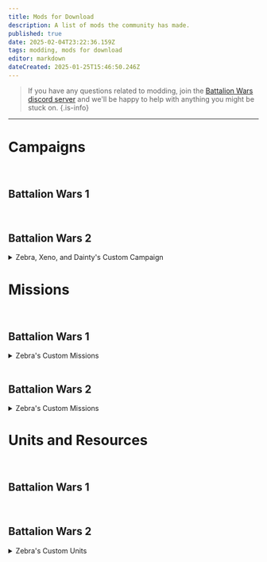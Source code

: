 ```yaml
---
title: Mods for Download
description: A list of mods the community has made. 
published: true
date: 2025-02-04T23:22:36.159Z
tags: modding, mods for download
editor: markdown
dateCreated: 2025-01-25T15:46:50.246Z
---
```


> If you have any questions related to modding, join the [Battalion Wars discord server](https://discord.gg/aPvrTsDARJ)  and we'll be happy to help with anything you might be stuck on.
{.is-info}

---

# Campaigns

<br>

## Battalion Wars 1











































<br>

## Battalion Wars 2

<details>
<summary>Zebra, Xeno, and Dainty's Custom Campaign</summary>

Hello, this is our 1st custom mission with 3 different modes. You have **Normal**, **Hardcore**, and **Nightmare**. 
  
If you would like to see gameplay of the normal mode version, click and watch the video below.
  
https://www.youtube.com/watch?v=PJikiyxagp8&t=0s
  
| Mission | Thumbnail |
|---|---|
| [Released - 3 Difficulty Modes ](https://discord.com/channels/188322587116306433/1326626609796481034/1326626609796481034) | ![screenshot_2025-01-06_2218109.png](/screenshot_2025-01-06_2218109.png) | 
  
</details>

# Missions

<br>

## Battalion Wars 1

<details>
<summary>Zebra's Custom Missions</summary>
  
> WIP
{.is-warning}

  
</details>



<br>

## Battalion Wars 2

<details>
<summary>Zebra's Custom Missions</summary>
  
> WIP
{.is-warning}
  
</details>



# Units and Resources

<br>

## Battalion Wars 1













<br>

## Battalion Wars 2

<details>
<summary>Zebra's Custom Units</summary>

This is where I'm going to place the custom units I've made, that way people can import them and do whatever they want to with them lol like change the damage, fire rate, speed, etc.
  
| Units | Preview |
|---|---|
| [XY Naval Transport](https://discord.com/channels/188322587116306433/1320653705355202632/1320653705355202632) | ![screenshot_2024-12-11_112031.png](/screenshot_2024-12-11_112031.png) | 
  
</details>




